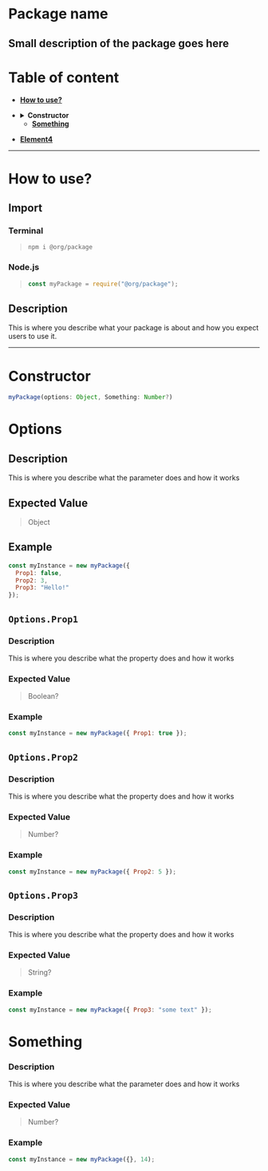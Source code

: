 # Package name

## Small description of the package goes here



# Table of content

* [**How to use?**](#how-to-use)
* <details><summary><b>Constructor</b></summary>
  <p>

  * <details><summary><a href="#options"><b>Options</b></a></summary>
  <p>
    
    * [*Prop1*](#options-prop1)
    * [*Prop2*](#options-prop2)
    * [*Prop3*](#options-prop3)

  </p>
  </details>

  * [**Something**](#something)

  </p>
</details>

* [**Element4**](#link)

---



# How to use?

## Import

### Terminal

> `npm i @org/package`

### Node.js

> ```js
> const myPackage = require("@org/package");
> ```

## Description

This is where you describe what your package is about and how you expect users to use it.

---



# Constructor

[//]: # (This is where you put in an example of the implementation of the constructor, types included)

```js
myPackage(options: Object, Something: Number?)
```

[//]: # (This is where you explain with more details each parameter... and their properties in the case of objects)

# Options

## Description

This is where you describe what the parameter does and how it works

## Expected Value

[//]: # (this is where you specify the value type/types expected by the parameter)

> Object

## Example

[//]: # (this is where you give a simple code example of the constructor with the parameter)

```js
const myInstance = new myPackage({
  Prop1: false, 
  Prop2: 3, 
  Prop3: "Hello!" 
});
```



<a id="options-prop1"></a>
## `Options.Prop1`

### Description

This is where you describe what the property does and how it works

### Expected Value

[//]: # (this is where you specify the value type/types expected by the property)

> Boolean?

### Example

[//]: # (this is where you give a simple code example of the constructor with the property)

```js
const myInstance = new myPackage({ Prop1: true });
```



<a id="options-prop2"></a>
## `Options.Prop2`

### Description

This is where you describe what the property does and how it works

### Expected Value

[//]: # (this is where you specify the value type/types expected by the property)

> Number?

### Example

[//]: # (this is where you give a simple code example of the constructor with the property)

```js
const myInstance = new myPackage({ Prop2: 5 });
```



<a id="options-prop3"></a>
## `Options.Prop3`

### Description

This is where you describe what the property does and how it works

### Expected Value

[//]: # (this is where you specify the value type/types expected by the property)

> String?

### Example

[//]: # (this is where you give a simple code example of the constructor with the property)

```js
const myInstance = new myPackage({ Prop3: "some text" });
```



# Something

### Description

This is where you describe what the parameter does and how it works

### Expected Value

[//]: # (this is where you specify the value type/types expected by the parameter)

> Number?

### Example

[//]: # (this is where you give a simple code example of the constructor with the parameter)

```js
const myInstance = new myPackage({}, 14);
```
